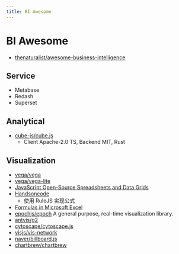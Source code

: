 ```yaml
---
title: BI Awesome
---
```


# BI Awesome

- [thenaturalist/awesome-business-intelligence](https://github.com/thenaturalist/awesome-business-intelligence)

## Service

- Metabase
- Redash
- Superset

## Analytical

- [cube-js/cube.js](https://github.com/cube-js/cube.js)
  - Client Apache-2.0 TS, Backend MIT, Rust

## Visualization

- [vega/vega](https://github.com/vega/vega)
- [vega/vega-lite](https://github.com/vega/vega-lite)
- [JavaScript Open-Source Spreadsheets and Data Grids](https://jspreadsheets.com/)
- [Handsoncode](https://handsontable.com)
  - 使用 RuleJS 实现公式
- [Formulas in Microsoft Excel](http://chandoo.org/excel-formulas/index.shtml)
- [epochjs/epoch](https://github.com/epochjs/epoch)
  A general purpose, real-time visualization library.
- [antvis/g2](https://github.com/antvis/g2)
- [cytoscape/cytoscape.js](https://github.com/cytoscape/cytoscape.js)
- [visjs/vis-network](https://github.com/visjs/vis-network)
- [naver/billboard.js](https://github.com/naver/billboard.js)
- [chartbrew/chartbrew](https://github.com/chartbrew/chartbrew)
